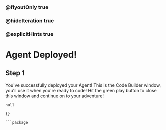 ### @flyoutOnly true
### @hideIteration true
### @explicitHints true

# Agent Deployed!

## Step 1
You've successfully deployed your Agent! This is the Code Builder window, you'll use it when you're ready to code! Hit the green play button to close this window and continue on to your adventure!

```ghost
null
```
```template
{}
```
```
```package
```
